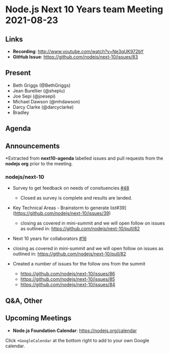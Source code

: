 # Node.js Next 10 Years team Meeting 2021-08-23

## Links

* **Recording**:  <http://www.youtube.com/watch?v=Ne3qUK972bY>
* **GitHub Issue**: <https://github.com/nodejs/next-10/issues/83>

## Present

* Beth Griggs (@BethGriggs)
* Jean Burellier (@sheplu)
* Joe Sepi (@joesepi)
* Michael Dawson (@mhdawson)
* Darcy Clarke (@darcyclarke)
* Bradley

## Agenda

## Announcements

*Extracted from **next10-agenda** labelled issues and pull requests from the **nodejs org** prior to the meeting.

### nodejs/next-10

* Survey to get feedback on needs of consituencies [#48](https://github.com/nodejs/next-10/issues/48)
  * Closed as survey is complete and results are landed.

* Key Technical Areas - Brainstorm to generate list#39](<https://github.com/nodejs/next-10/issues/39>)
  * closing as covered in mini-summit and we will open follow on issues as outlined in: <https://github.com/nodejs/next-10/pull/82>

* Next 10 years for collaborators [#16](https://github.com/nodejs/next-10/issues/16)
* closing as covered in mini-summit and we will open follow on issues as outlined in: <https://github.com/nodejs/next-10/pull/82>

* Created a number of issues for the follow ons from the summit
  * <https://github.com/nodejs/next-10/issues/86>
  * <https://github.com/nodejs/next-10/issues/85>
  * <https://github.com/nodejs/next-10/issues/84>

## Q&A, Other

## Upcoming Meetings

* **Node.js Foundation Calendar**: <https://nodejs.org/calendar>

Click `+GoogleCalendar` at the bottom right to add to your own Google calendar.
